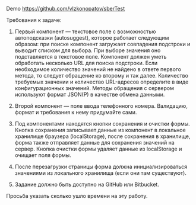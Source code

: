 Demo https://github.com/vlzkonopatov/sberTest

Требования к задаче:

1. Первый компонент — текстовое поле с возможностью автоподсказки (autosuggest), которое работает следующим образом: при поиске компонент загружает совпадения подстроки и выводит списком для выбора. При выборе значения оно подставляется в текстовое поле. Компонент должен уметь обработать несколько URL для поиска подстроки. Если необходимое количество значений не найдено в ответе первого метода, то следует обращение ко второму и так далее. Количество требуемых значении и количество URL-адресов определите в виде конфигурационных значений. Методы обращения с сервером используют формат JSON(P) в качестве обмена данными.

2. Второй компонент — поле ввода телефонного номера. Валидацию, формат и требования к нему придумайте сами.

3. Под компонентами находятся кнопки сохранения и очистки формы. Кнопка сохранения записывает данные из компонент в локальное хранилище браузера (localStorage), после сохранения в хранилище, форма также отправляет данные для сохранения значений на сервер. Кнопка очистки формы удаляет данные из localStorage и очищает поля формы.

4. После перезагрузки страницы форма должна инициализироваться значениями из локального хранилища (если они там существуют).

5. Задание должно быть доступно на GitHub или Bitbucket.

Просьба указать сколько ушло времени на эту работу.
